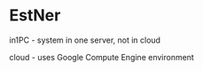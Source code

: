 # EstNer

in1PC - system in one server, not in cloud

cloud - uses Google Compute Engine environment

